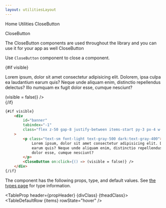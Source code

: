 ```yaml
---
layout: utilitiesLayout
---
```


<script>
	import {
		Htwo,
		ExampleDiv,
		GitHubSource,
		CompoDescription,
		TableProp,
		TableDefaultRow
	} from '../utils';
	import { Breadcrumb, BreadcrumbItem, CloseButton, Label, Checkbox, Heading, A } from '$lib';
	export let visible = true;

	import componentProps from '../props/CloseButton.json';
	// Props table
	let items = componentProps.props;
	let propHeader = ['Name', 'Type', 'Default'];
	let divClass = 'w-full relative overflow-x-auto shadow-md sm:rounded-lg py-4';
	let theadClass = 'text-xs text-gray-700 uppercase bg-gray-50 dark:bg-gray-700 dark:text-white';
</script>


<Breadcrumb class="pb-8">
	<BreadcrumbItem href="/" home >Home</BreadcrumbItem>
	<BreadcrumbItem>Utilities</BreadcrumbItem>
	<BreadcrumbItem>CloseButton</BreadcrumbItem>
</Breadcrumb>

<Heading class="w-full mb-2" tag="h1" customSize="text-3xl">CloseButton</Heading>

<CompoDescription>
The CloseButton components are used throughout the library and you can use it for your app as well
</CompoDescription>

<ExampleDiv>
	<GitHubSource href="utils/CloseButton.svelte">CloseButton</GitHubSource>
</ExampleDiv>

<Htwo label="CloseButton" />

Use `CloseButton` component to close a component.

<ExampleDiv>
	{#if visible}
		<div
			id="banner"
			tabindex="-1"
			class="flex z-50 gap-8 justify-between items-start py-3 px-4 w-full bg-gray-50 border border-b border-gray-200 sm:items-center dark:border-gray-700 lg:py-4 dark:bg-gray-800"
		>
			<p class="text-sm font-light text-gray-500 dark:text-gray-400">
				Lorem ipsum, dolor sit amet consectetur adipisicing elit. Dolorem, ipsa culpa ea laudantium
				earum quis? Neque unde aliquam enim, distinctio repellendus delectus? Illo numquam ex fugit
				dolor esse, cumque nesciunt?
			</p>
			<CloseButton on:click={() => (visible = false)} />
		</div>
	{/if}
</ExampleDiv>

```html
{#if visible}
	<div
		id="banner"
		tabindex="-1"
		class="flex z-50 gap-8 justify-between items-start py-3 px-4 w-full bg-gray-50 border border-b border-gray-200 sm:items-center dark:border-gray-700 lg:py-4 dark:bg-gray-800"
	>
		<p class="text-sm font-light text-gray-500 dark:text-gray-400">
			Lorem ipsum, dolor sit amet consectetur adipisicing elit. Dolorem, ipsa culpa ea laudantium
			earum quis? Neque unde aliquam enim, distinctio repellendus delectus? Illo numquam ex fugit
			dolor esse, cumque nesciunt?
		</p>
		<CloseButton on:click={() => (visible = false)} />
	</div>
{/if}
```

<Htwo label="Props" />

The component has the following props, type, and default values. 
See <A class="hover:underline" href="/pages/types">the types page</A>
for type information.

<TableProp header={propHeader} {divClass} {theadClass}>
	<TableDefaultRow {items} rowState="hover" />
</TableProp>
